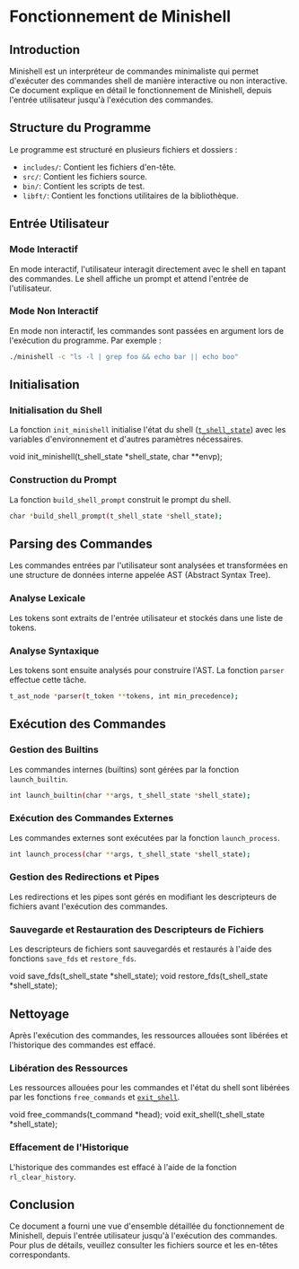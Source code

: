 # Fonctionnement de Minishell

## Introduction

Minishell est un interpréteur de commandes minimaliste qui permet d'exécuter des commandes shell de manière interactive ou non interactive. Ce document explique en détail le fonctionnement de Minishell, depuis l'entrée utilisateur jusqu'à l'exécution des commandes.

## Structure du Programme

Le programme est structuré en plusieurs fichiers et dossiers :

- `includes/`: Contient les fichiers d'en-tête.
- `src/`: Contient les fichiers source.
- `bin/`: Contient les scripts de test.
- `libft/`: Contient les fonctions utilitaires de la bibliothèque.

## Entrée Utilisateur

### Mode Interactif

En mode interactif, l'utilisateur interagit directement avec le shell en tapant des commandes. Le shell affiche un prompt et attend l'entrée de l'utilisateur.

### Mode Non Interactif

En mode non interactif, les commandes sont passées en argument lors de l'exécution du programme. Par exemple :

```sh
./minishell -c "ls -l | grep foo && echo bar || echo boo"
```
## Initialisation

### Initialisation du Shell

La fonction `init_minishell` initialise l'état du shell ([`t_shell_state`](./includes/structure.h)) avec les variables d'environnement et d'autres paramètres nécessaires.

void init_minishell(t_shell_state *shell_state, char **envp);

### Construction du Prompt

La fonction `build_shell_prompt` construit le prompt du shell.
```sh
char *build_shell_prompt(t_shell_state *shell_state);
```
## Parsing des Commandes

Les commandes entrées par l'utilisateur sont analysées et transformées en une structure de données interne appelée AST (Abstract Syntax Tree).

### Analyse Lexicale

Les tokens sont extraits de l'entrée utilisateur et stockés dans une liste de tokens.

### Analyse Syntaxique

Les tokens sont ensuite analysés pour construire l'AST. La fonction `parser` effectue cette tâche.
```sh
t_ast_node *parser(t_token **tokens, int min_precedence);
```
## Exécution des Commandes

### Gestion des Builtins

Les commandes internes (builtins) sont gérées par la fonction `launch_builtin`.
```sh
int launch_builtin(char **args, t_shell_state *shell_state);
```
### Exécution des Commandes Externes

Les commandes externes sont exécutées par la fonction `launch_process`.
```sh
int launch_process(char **args, t_shell_state *shell_state);
```
### Gestion des Redirections et Pipes

Les redirections et les pipes sont gérés en modifiant les descripteurs de fichiers avant l'exécution des commandes.

### Sauvegarde et Restauration des Descripteurs de Fichiers

Les descripteurs de fichiers sont sauvegardés et restaurés à l'aide des fonctions `save_fds` et `restore_fds`.

void save_fds(t_shell_state *shell_state);
void restore_fds(t_shell_state *shell_state);

## Nettoyage

Après l'exécution des commandes, les ressources allouées sont libérées et l'historique des commandes est effacé.

### Libération des Ressources

Les ressources allouées pour les commandes et l'état du shell sont libérées par les fonctions `free_commands` et [`exit_shell`](./src/utils/utils_input.c).

void free_commands(t_command *head);
void exit_shell(t_shell_state *shell_state);

### Effacement de l'Historique

L'historique des commandes est effacé à l'aide de la fonction `rl_clear_history`.

## Conclusion

Ce document a fourni une vue d'ensemble détaillée du fonctionnement de Minishell, depuis l'entrée utilisateur jusqu'à l'exécution des commandes. Pour plus de détails, veuillez consulter les fichiers source et les en-têtes correspondants.
